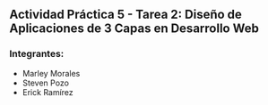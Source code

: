 ## Actividad Práctica 5 - Tarea 2: Diseño de Aplicaciones de 3 Capas en Desarrollo Web

### Integrantes:
- Marley Morales
- Steven Pozo
- Erick Ramírez